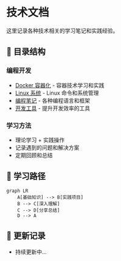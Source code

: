 # 技术文档

这里记录各种技术相关的学习笔记和实践经验。

## 📁 目录结构

### 编程开发
- [Docker 容器化](docker.md) - 容器技术学习和实践
- [Linux 系统](linux.md) - Linux 命令和系统管理
- [编程笔记](programming.md) - 各种编程语言和框架
- [开发工具](tools.md) - 提升开发效率的工具

### 学习方法
- 理论学习 + 实践操作
- 记录遇到的问题和解决方案
- 定期回顾和总结

## 🎯 学习路径

```mermaid
graph LR
    A[基础知识] --> B[实践项目]
    B --> C[深入理解]
    C --> D[分享总结]
    D --> A
```

## 📝 更新记录

- 持续更新中...
